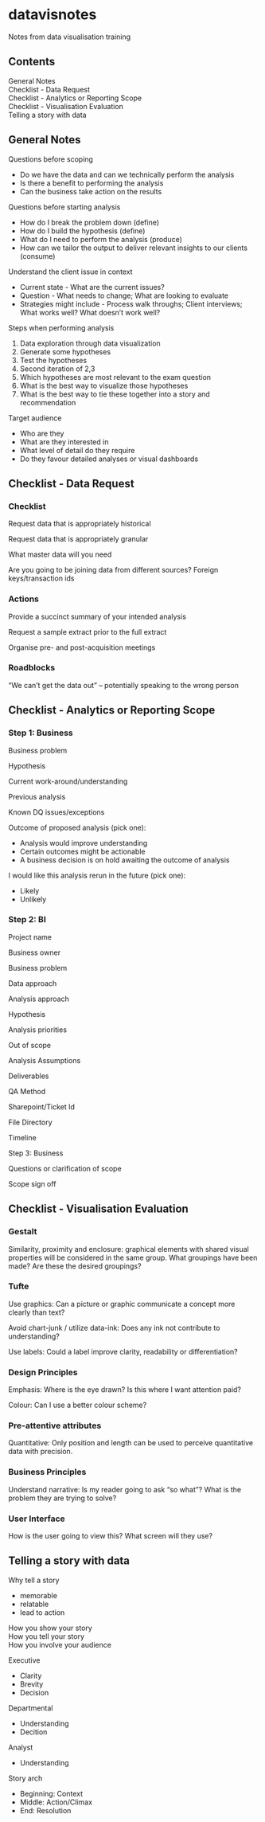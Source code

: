 # datavisnotes
Notes from data visualisation training

## Contents

General Notes  
Checklist - Data Request  
Checklist - Analytics or Reporting Scope  
Checklist - Visualisation Evaluation  
Telling a story with data

## General Notes

Questions before scoping
* Do we have the data and can we technically perform the analysis
* Is there a benefit to performing the analysis 
* Can the business take action on the results

Questions before starting analysis
* How do I break the problem down (define)  
* How do I build the hypothesis (define)  
* What do I need to perform the analysis (produce)  
* How can we tailor the output to deliver relevant insights to our clients (consume)  

Understand the client issue in context
* Current state - What are the current issues?
* Question - What needs to change; What are looking to evaluate
* Strategies might include - Process walk throughs; Client interviews; What works well? What doesn’t work well?

Steps when performing analysis  
1. Data exploration through data visualization  
2. Generate some hypotheses  
3. Test the hypotheses  
4. Second iteration of 2,3  
5. Which hypotheses are most relevant to the exam question  
6. What is the best way to visualize those hypotheses  
7. What is the best way to tie these together into a story and recommendation  

Target audience
* Who are they
* What are they interested in
* What level of detail do they require
* Do they favour detailed analyses or visual dashboards


## Checklist - Data Request


### Checklist

Request data that is appropriately historical

Request data that is appropriately granular

What master data will you need

Are you going to be joining data from different sources? Foreign keys/transaction ids



### Actions

Provide a succinct summary of your intended analysis

Request a sample extract prior to the full extract

Organise pre- and post-acquisition meetings



### Roadblocks

“We can’t get the data out” – potentially speaking to the wrong person



## Checklist - Analytics or Reporting Scope

### Step 1: Business

Business problem

Hypothesis

Current work-around/understanding

Previous analysis

Known DQ issues/exceptions

Outcome of proposed analysis (pick one):
* Analysis would improve understanding
* Certain outcomes might be actionable
* A business decision is on hold awaiting the outcome of analysis

I would like this analysis rerun in the future (pick one):
* Likely
* Unlikely

### Step 2: BI

Project name

Business owner

Business problem

Data approach

Analysis approach

Hypothesis

Analysis priorities

Out of scope

Analysis Assumptions

Deliverables

QA Method

Sharepoint/Ticket Id

File Directory

Timeline 


Step 3: Business

Questions or clarification of scope

Scope sign off


## Checklist - Visualisation Evaluation

### Gestalt

Similarity, proximity and enclosure: graphical elements with shared visual properties will be considered in the same group. What groupings have been made? Are these the desired groupings?

### Tufte

Use graphics: Can a picture or graphic communicate a concept more clearly than text?

Avoid chart-junk / utilize data-ink: Does any ink not contribute to understanding?

Use labels: Could a label improve clarity, readability or differentiation?

### Design Principles

Emphasis: Where is the eye drawn? Is this where I want attention paid?

Colour: Can I use a better colour scheme?

### Pre-attentive attributes

Quantitative: Only position and length can be used to perceive quantitative data with precision.

### Business Principles

Understand narrative: Is my reader going to ask “so what”? What is the problem they are trying to solve?

### User Interface

How is the user going to view this? What screen will they use?

## Telling a story with data

Why tell a story
- memorable
- relatable
- lead to action

How you show your story  
How you tell your story  
How you involve your audience  


Executive
- Clarity
- Brevity
- Decision

Departmental
- Understanding
- Decition

Analyst
- Understanding

Story arch
- Beginning: Context
- Middle: Action/Climax
- End: Resolution


